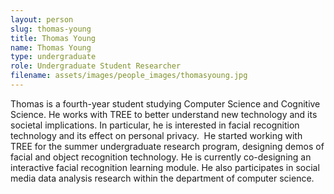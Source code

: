 ```yaml
---
layout: person
slug: thomas-young
title: Thomas Young
name: Thomas Young
type: undergraduate
role: Undergraduate Student Researcher
filename: assets/images/people_images/thomasyoung.jpg
---
```

Thomas is a fourth-year student studying Computer Science and Cognitive Science. He works with TREE to better understand new technology and its societal implications. In particular, he is interested in facial recognition technology and its effect on personal privacy.  He started working with TREE for the summer undergraduate research program, designing demos of facial and object recognition technology. He is currently co-designing an interactive facial recognition learning module. He also participates in social media data analysis research within the department of computer science.
